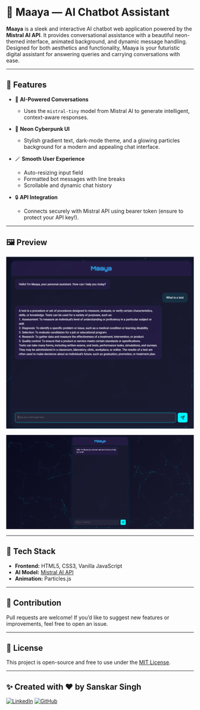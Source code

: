 # 💬 Maaya — AI Chatbot Assistant

**Maaya** is a sleek and interactive AI chatbot web application powered by the **Mistral AI API**. It provides conversational assistance with a beautiful neon-themed interface, animated background, and dynamic message handling. Designed for both aesthetics and functionality, Maaya is your futuristic digital assistant for answering queries and carrying conversations with ease.

---

## 🌟 Features

- 🤖 **AI-Powered Conversations**
  - Uses the `mistral-tiny` model from Mistral AI to generate intelligent, context-aware responses.
  
- 🎨 **Neon Cyberpunk UI**
  - Stylish gradient text, dark-mode theme, and a glowing particles background for a modern and appealing chat interface.

- 🪄 **Smooth User Experience**
  - Auto-resizing input field
  - Formatted bot messages with line breaks
  - Scrollable and dynamic chat history

- 🔒 **API Integration**
  - Connects securely with Mistral API using bearer token (ensure to protect your API key!).

---

## 🖼️ Preview

![Maaya Chatbot Screenshot](preview.png)

![Maaya Chatbot Screenshot-2](preview2.png)

---

## 🧠 Tech Stack

- **Frontend:** HTML5, CSS3, Vanilla JavaScript
- **AI Model:** [Mistral AI API](https://mistral.ai/)
- **Animation:** Particles.js

---

## 🤝 Contribution

Pull requests are welcome! If you’d like to suggest new features or improvements, feel free to open an issue.

---

## 📃 License

This project is open-source and free to use under the [MIT License](LICENSE).

---

## ✨ Created with ❤️ by Sanskar Singh

[![LinkedIn](https://img.shields.io/badge/LinkedIn-blue?logo=linkedin&style=flat-square)](https://www.linkedin.com/in/sanskar9929/)
[![GitHub](https://img.shields.io/badge/GitHub-%2312100E.svg?logo=github&style=flat-square)](https://github.com/ishanuchaudhary)
